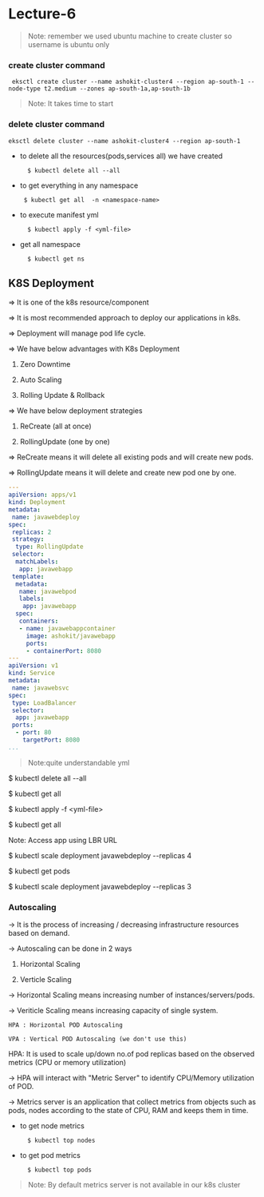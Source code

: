 # Lecture-6

>Note: remember we used ubuntu machine to create cluster so username is ubuntu only

### create cluster command

`
eksctl create cluster --name ashokit-cluster4 --region ap-south-1 --node-type t2.medium --zones ap-south-1a,ap-south-1b`

>Note: It takes time to start

### delete cluster command

`eksctl delete cluster --name ashokit-cluster4 --region ap-south-1
`


- to delete all the resources(pods,services all) we have created
        
        $ kubectl delete all --all

 - to get everything in any namespace

        $ kubectl get all  -n <namespace-name> 

- to execute manifest yml

        $ kubectl apply -f <yml-file>

- get all namespace

        $ kubectl get ns   


## K8S Deployment


=> It is one of the k8s resource/component

=> It is most recommended approach to deploy our applications in k8s.

=> Deployment will manage pod life cycle.

=> We have below advantages with K8s Deployment 

1) Zero Downtime

2) Auto Scaling

3) Rolling Update & Rollback


=> We have below deployment strategies

1) ReCreate (all at once)

2) RollingUpdate (one by one)


=> ReCreate means it will delete all existing pods and will create new pods.

=> RollingUpdate means it will delete and create new pod one by one.


```yml
---
apiVersion: apps/v1
kind: Deployment
metadata:
 name: javawebdeploy
spec:
 replicas: 2
 strategy: 
  type: RollingUpdate
 selector:
  matchLabels:
   app: javawebapp
 template:
  metadata:
   name: javawebpod
   labels:
    app: javawebapp
  spec:
   containers:
   - name: javawebappcontainer
     image: ashokit/javawebapp
     ports:
     - containerPort: 8080
---
apiVersion: v1
kind: Service
metadata:
 name: javawebsvc
spec:
 type: LoadBalancer
 selector:
  app: javawebapp
 ports:
  - port: 80
    targetPort: 8080
...

```
>Note:quite understandable yml

$ kubectl delete all --all

$ kubectl get all

$ kubectl apply -f \<yml-file>

$ kubectl get all

Note: Access app using LBR URL

$ kubectl scale deployment javawebdeploy --replicas 4

$ kubectl get pods

$ kubectl scale deployment javawebdeploy --replicas 3



### Autoscaling

-> It is the process of increasing / decreasing infrastructure resources based on demand.

-> Autoscaling can be done in 2 ways

1) Horizontal Scaling

2) Verticle Scaling

-> Horizontal Scaling means increasing number of instances/servers/pods.

-> Veriticle Scaling means increasing capacity of single system.

    HPA : Horizontal POD Autoscaling

    VPA : Vertical POD Autoscaling (we don't use this)

HPA: It is used to scale up/down no.of pod replicas based on the observed metrics 
    (CPU or memory utilization)

-> HPA will interact with "Metric Server" to identify CPU/Memory utilization of POD.

-> Metrics server is an application that collect metrics from objects such as pods, nodes according to the state of CPU, RAM and keeps them in time.

- to get node metrics
        
        $ kubectl top nodes

- to get pod metrics
        
        $ kubectl top pods

>Note: By default metrics server is not available in our k8s cluster

